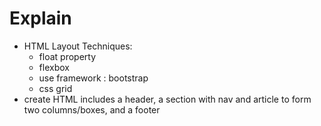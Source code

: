 # Explain
* HTML Layout Techniques:
  - float property
  - flexbox
  - use framework : bootstrap
  - css grid
* create HTML includes a header, a section with nav and article to form two columns/boxes, and a footer
